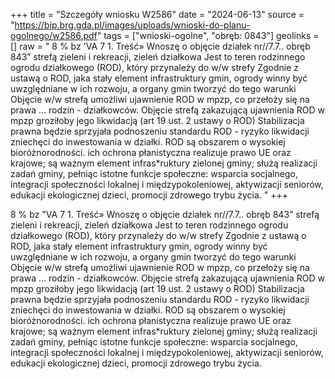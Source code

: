 +++
title = "Szczegóły wniosku W2586"
date = "2024-06-13"
source = "https://bip.brg.gda.pl/images/uploads/wnioski-do-planu-ogolnego/w2586.pdf"
tags = ["wnioski-ogolne", "obręb: 0843"]
geolinks = []
raw = " 8 % bz 'VA  7 1. Treść» Wnoszę o objęcie działek nr//7.7.. obręb 843” strefą zieleni i rekreacji, zieleń działkowa Jest to teren rodzinnego ogrodu działkowego (ROD), który przynależy do w/w strefy Zgodnie z ustawą o ROD, jaka stały element infrastruktury gmin, ogrody winny być uwzględniane w ich rozwoju, a organy gmin tworzyć do tego warunki Objęcie w/w strefą umożliwi ujawnienie ROD w mpzp, co przełoży się na prawa ... rodzin - działkowców. Objęcie strefą zakazującą ujawnienia ROD w mpzp groziłoby jego likwidacją (art 19 ust. 2 ustawy o ROD) Stabilizacja prawna będzie sprzyjała podnoszeniu standardu ROD - ryzyko likwidacji zniechęci do inwestowania w działki. ROD są obszarem o wysokiej bioróżnorodności. ich ochrona płanistyczna realizuje prawo UE oraz krajowe; są ważnym element infras*ruktury zielonej gminy; służą realizacji zadań gminy, pełniąc istotne funkcje społeczne: wsparcia socjalnego, integracji społeczności lokalnej i międzypokoleniowej, aktywizacji seniorów, edukacji ekologicznej dzieci, promocji zdrowego trybu życia. "
+++

 8 % bz "VA 
7 1. Treść» Wnoszę o objęcie działek nr//7.7.. obręb 843” strefą zieleni i rekreacji, zieleń działkowa Jest
to teren rodzinnego ogrodu działkowego (ROD), który przynależy do w/w strefy Zgodnie z ustawą o ROD, jaka
stały element infrastruktury gmin, ogrody winny być uwzględniane w ich rozwoju, a organy gmin tworzyć do tego
warunki Objęcie w/w strefą umożliwi ujawnienie ROD w mpzp, co przełoży się na prawa ... rodzin -
działkowców. Objęcie strefą zakazującą ujawnienia ROD w mpzp groziłoby jego likwidacją (art 19 ust. 2 ustawy
o ROD) Stabilizacja prawna będzie sprzyjała podnoszeniu standardu ROD - ryzyko likwidacji zniechęci do
inwestowania w działki. ROD są obszarem o wysokiej bioróżnorodności. ich ochrona płanistyczna realizuje
prawo UE oraz krajowe; są ważnym element infras*ruktury zielonej gminy; służą realizacji zadań gminy, pełniąc
istotne funkcje społeczne: wsparcia socjalnego, integracji społeczności lokalnej i międzypokoleniowej,
aktywizacji seniorów, edukacji ekologicznej dzieci, promocji zdrowego trybu życia.



